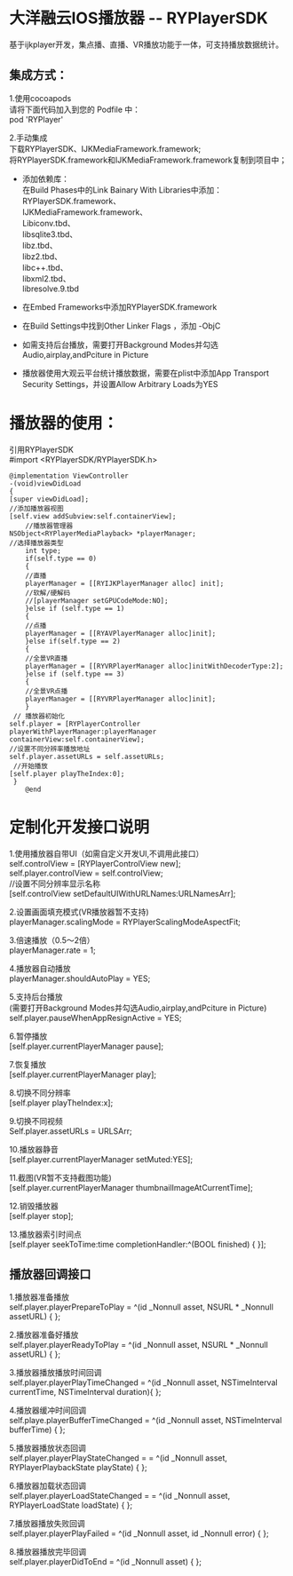 大洋融云IOS播放器 -- RYPlayerSDK
====
基于ijkplayer开发，集点播、直播、VR播放功能于一体，可支持播放数据统计。

集成方式：
-----
1.使用cocoapods<br>
请将下面代码加入到您的 Podfile 中：<br>
pod 'RYPlayer'<br>

2.手动集成<br>
下载RYPlayerSDK、IJKMediaFramework.framework;<br>
将RYPlayerSDK.framework和IJKMediaFramework.framework复制到项目中；<br>
* 添加依赖库：<br>
在Build Phases中的Link Bainary With Libraries中添加：<br>
RYPlayerSDK.framework、<br>
IJKMediaFramework.framework、<br>
Libiconv.tbd、<br>
libsqlite3.tbd、<br>
libz.tbd、<br>
libz2.tbd、<br>
libc++.tbd、<br>
libxml2.tbd、<br>
libresolve.9.tbd<br>

* 在Embed Frameworks中添加RYPlayerSDK.framework<br>

* 在Build Settings中找到Other Linker Flags ，添加 -ObjC<br>

* 如需支持后台播放，需要打开Background Modes并勾选Audio,airplay,andPciture in Picture<br>

* 播放器使用大观云平台统计播放数据，需要在plist中添加App Transport Security Settings，并设置Allow Arbitrary Loads为YES<br>

播放器的使用：
======
引用RYPlayerSDK<br>
#import <RYPlayerSDK/RYPlayerSDK.h> <br>

	@implementation ViewController
	-(void)viewDidLoad 
	{
	[super viewDidLoad];
	//添加播放器视图
	[self.view addSubview:self.containerView];
        //播放器管理器
	NSObject<RYPlayerMediaPlayback> *playerManager;
	//选择播放器类型
    	int type;
        if(self.type == 0)
    	{
		//直播
		playerManager = [[RYIJKPlayerManager alloc] init];
		//软解/硬解码
		//[playerManager setGPUCodeMode:NO];
    	}else if (self.type == 1)
    	{
		//点播
		playerManager = [[RYAVPlayerManager alloc]init];
    	}else if(self.type == 2)
    	{
		//全景VR直播
		playerManager = [[RYVRPlayerManager alloc]initWithDecoderType:2];
    	}else if (self.type == 3)
    	{
		//全景VR点播
		playerManager = [[RYVRPlayerManager alloc]init];
    	}
	 // 播放器初始化
	self.player = [RYPlayerController playerWithPlayerManager:playerManager containerView:self.containerView];
	//设置不同分辨率播放地址
	self.player.assetURLs = self.assetURLs;
	 //开始播放
	[self.player playTheIndex:0]; 
   	 }
    	@end

定制化开发接口说明
=

1.使用播放器自带UI（如需自定义开发UI,不调用此接口）<br>
self.controlView = [RYPlayerControlView new];<br>
self.player.controlView = self.controlView;<br>
//设置不同分辨率显示名称<br>
[self.controlView setDefaultUIWithURLNames:URLNamesArr];<br>

2.设置画面填充模式(VR播放器暂不支持)<br>
playerManager.scalingMode = RYPlayerScalingModeAspectFit;<br>

3.倍速播放（0.5～2倍）<br>
playerManager.rate = 1;<br>

4.播放器自动播放<br>
playerManager.shouldAutoPlay = YES;<br>

5.支持后台播放<br>
(需要打开Background Modes并勾选Audio,airplay,andPciture in Picture)<br>
self.player.pauseWhenAppResignActive = YES;<br>

6.暂停播放<br>
[self.player.currentPlayerManager pause];<br>

7.恢复播放<br>
[self.player.currentPlayerManager play];<br>

8.切换不同分辨率<br>
[self.player playTheIndex:x];<br>

9.切换不同视频<br>
Self.player.assetURLs = URLSArr; <br>

10.播放器静音<br>
[self.player.currentPlayerManager setMuted:YES];<br>

11.截图(VR暂不支持截图功能)<br>
[self.player.currentPlayerManager thumbnailImageAtCurrentTime];<br>

12.销毁播放器<br>
[self.player stop]; <br>

13.播放器索引时间点<br>
[self.player seekToTime:time completionHandler:^(BOOL finished) {   }];<br>

播放器回调接口<br>
------
1.播放器准备播放<br>
 self.player.playerPrepareToPlay = ^(id<RYPlayerMediaPlayback>  _Nonnull asset, NSURL * _Nonnull assetURL) {  };<br>

2.播放器准备好播放<br>
 self.player.playerReadyToPlay = ^(id<RYPlayerMediaPlayback>  _Nonnull asset, NSURL * _Nonnull assetURL) {  };<br>

3.播放器播放播放时间回调<br>
self.player.playerPlayTimeChanged = ^(id<RYPlayerMediaPlayback>  _Nonnull asset, NSTimeInterval currentTime, NSTimeInterval duration){   };<br>

4.播放器缓冲时间回调<br>
self.playe.playerBufferTimeChanged = ^(id<RYPlayerMediaPlayback>  _Nonnull asset, NSTimeInterval bufferTime) {   };<br>

5.播放器播放状态回调<br>
self.player.playerPlayStateChanged = = ^(id<RYPlayerMediaPlayback>  _Nonnull asset, RYPlayerPlaybackState playState) {   };<br>

6.播放器加载状态回调<br>
self.player.playerLoadStateChanged = = ^(id<RYPlayerMediaPlayback>  _Nonnull asset, RYPlayerLoadState loadState) {   };<br>

7.播放器播放失败回调<br>
self.player.playerPlayFailed = ^(id<RYPlayerMediaPlayback>  _Nonnull asset, id _Nonnull error) {   };<br>

8.播放器播放完毕回调<br>
self.player.playerDidToEnd = ^(id<RYPlayerMediaPlayback>  _Nonnull asset) {   };<br>






